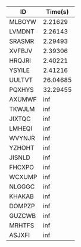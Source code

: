 |ID|Time(s)|
|-|-|
|MLBOYW|2.21629|
|LVMDNT|2.26143|
|SRASMR|2.29493|
|XVFBJV|2.39306|
|HRQJRI|2.40221|
|YSYILE|2.41216|
|UULTVT|26.04685|
|PQXHYS|32.29455|
|AXUMWF|inf|
|TKWJLM|inf|
|JIXTQC|inf|
|LMHEQI|inf|
|WVYNJR|inf|
|YZHOHT|inf|
|JISNLD|inf|
|FHCXPO|inf|
|WCXUMP|inf|
|NLGGGC|inf|
|KHAKAB|inf|
|DOMPZP|inf|
|GUZCWB|inf|
|MRHTFS|inf|
|ASJXFI|inf|
